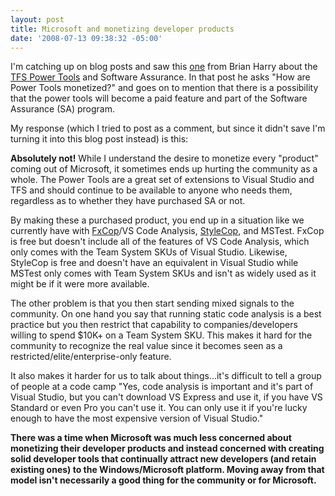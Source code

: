 ```yaml
---
layout: post
title: Microsoft and monetizing developer products
date: '2008-07-13 09:38:32 -05:00'
---
```


I'm catching up on blog posts and saw this [one](http://blogs.msdn.com/bharry/archive/2008/07/05/power-tools-and-software-assurance.aspx) from Brian Harry about the [TFS Power Tools](http://msdn.microsoft.com/en-us/vs2005/aa718351.aspx) and Software Assurance. In that post he asks "How are Power Tools monetized?" and goes on to mention that there is a possibility that the power tools will become a paid feature and part of the Software Assurance (SA) program.

My response (which I tried to post as a comment, but since it didn't save I'm turning it into this blog post instead) is this:

**Absolutely not!** While I understand the desire to monetize every "product" coming out of Microsoft, it sometimes ends up hurting the community as a whole. The Power Tools are a great set of extensions to Visual Studio and TFS and should continue to be available to anyone who needs them, regardless as to whether they have purchased SA or not. 

By making these a purchased product, you end up in a situation like we currently have with [FxCop](http://msdn.microsoft.com/en-us/library/bb429476(VS.80).aspx)/VS Code Analysis, [StyleCop](http://code.msdn.microsoft.com/sourceanalysis), and MSTest. FxCop is free but doesn't include all of the features of VS Code Analysis, which only comes with the Team System SKUs of Visual Studio. Likewise, StyleCop is free and doesn't have an equivalent in Visual Studio while MSTest only comes with Team System SKUs and isn't as widely used as it might be if it were more available. 

The other problem is that you then start sending mixed signals to the community. On one hand you say that running static code analysis is a best practice but you then restrict that capability to companies/developers willing to spend $10K+ on a Team System SKU. This makes it hard for the community to recognize the real value since it becomes seen as a restricted/elite/enterprise-only feature. 

It also makes it harder for us to talk about things...it's difficult to tell a group of people at a code camp "Yes, code analysis is important and it's part of Visual Studio, but you can't download VS Express and use it, if you have VS Standard or even Pro you can't use it. You can only use it if you're lucky enough to have the most expensive version of Visual Studio." 

**There was a time when Microsoft was much less concerned about monetizing their developer products and instead concerned with creating solid developer tools that continually attract new developers (and retain existing ones) to the Windows/Microsoft platform. Moving away from that model isn't necessarily a good thing for the community or for Microsoft.**

